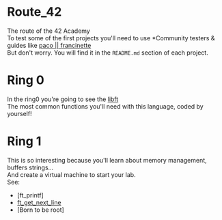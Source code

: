 # Route_42
The route of the 42 Academy\
To test some of the first projects you'll need to use *Community testers & guides like [paco || francinette](https://github.com/xicodomingues/francinette)\
But don't worry. You will find it in the `README.md` section of each project.

# Ring 0
In the ring0 you're going to see the [libft](https://github.com/aseth0/Route_42/blob/main/Libft/README.md)\
The most common functions you'll need with this language, coded by yourself!

# Ring 1
This is so interesting because you'll learn about memory management, buffers strings...\
And create a virtual machine to start your lab.\
See: 
- [ft_printf] 
- [ft_get_next_line](https://github.com/aseth0/Route_42/blob/main/get_next_line/README.md)
- [Born to be root]
